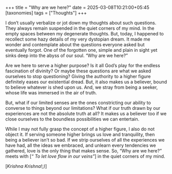 +++
title = "Why are we here?"
date = 2025-03-08T10:21:00+05:45
[taxonomies]
tags = ["Thoughts"]
+++

I don’t usually verbalize or jot down my thoughts about such questions. They always remain suspended in the quiet corners of my mind. In the empty spaces between my degenerate thoughts. But, today, I happened to recollect some hazy details of my  very dystopian dream. It made me wonder and contemplate about the questions everyone asked but eventually forgot. One of the forgotten one, simple and plain in sight yet sinks deep into the abyss of our soul. “Why are we here?”

Are we here to serve a higher purpose? Is it all God’s play for the endless fascination of divinity? Or maybe these questions are what we asked ourselves to stop questioning? Giving the authority to a higher figure definitely eases our existential dread. But, it also makes us a believer, bound to believe whatever is shed upon us. And, we stray from being a seeker, whose life was immersed in the air of truth. 

But, what if our limited senses are the ones constricting our ability to converse to things beyond our limitations? What if our truth drawn by our experiences are not the absolute truth at all? It makes us a believer too if we close ourselves to the boundless possibilities we can entertain.

While I may not fully grasp the concept of a higher figure, I also do not object it. If serving someone higher brings us love and tranquility, then being a believer isn’t so bad. If we strip ourselves of all the experiences we have had, all the ideas we embraced, and unlearn every tendencies we gathered, love is the only thing that makes sense. So, “Why are we here?” meets with [_“ To let love flow in our veins”_] in the quiet corners of my mind.

[_Krishna Krishna!;)_]